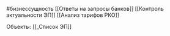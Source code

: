 #бизнессущность 
[[Ответы на запросы банков]]
[[Контроль актуальности ЭП]]
[[Анализ тарифов РКО]]

Объекты:
[[_Список ЭП]]

